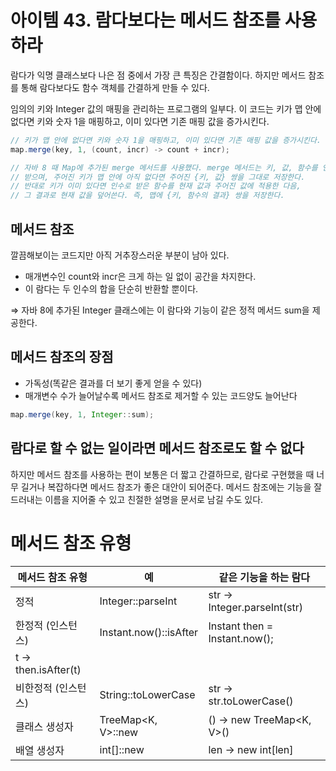 # 아이템 43. 람다보다는 메서드 참조를 사용하라

람다가 익명 클래스보다 나은 점 중에서 가장 큰 특징은 간결함이다. 하지만 메서드 참조를 통해 람다보다도 함수 객체를 간결하게 만들 수 있다.

임의의 키와 Integer 값의 매핑을 관리하는 프로그램의 일부다. 이 코드는 키가 맵 안에 없다면 키와 숫자 1을 매핑하고, 이미 있다면 기존 매핑 값을 증가시킨다.

```java
// 키가 맵 안에 없다면 키와 숫자 1을 매핑하고, 이미 있다면 기존 매핑 값을 증가시킨다.
map.merge(key, 1, (count, incr) -> count + incr);

// 자바 8 때 Map에 추가된 merge 메서드를 사용했다. merge 메서드는 키, 값, 함수를 인수로
// 받으며, 주어진 키가 맵 안에 아직 없다면 주어진 {키, 값} 쌍을 그대로 저장한다.
// 반대로 키가 이미 있다면 인수로 받은 함수를 현재 값과 주어진 값에 적용한 다음,
// 그 결과로 현재 값을 덮어쓴다. 즉, 맵에 {키, 함수의 결과} 쌍을 저장한다.
```

## 메서드 참조

깔끔해보이는 코드지만 아직 거추장스러운 부분이 남아 있다.

- 매개변수인 count와 incr은 크게 하는 일 없이 공간을 차지한다.
- 이 람다는 두 인수의 합을 단순히 반환할 뿐이다.

⇒ 자바 8에 추가된 Integer 클래스에는 이 람다와 기능이 같은 정적 메서드 sum을 제공한다.

## 메서드 참조의 장점

- 가독성(똑같은 결과를 더 보기 좋게 얻을 수 있다)
- 매개변수 수가 늘어날수록 메서드 참조로 제거할 수 있는 코드양도 늘어난다

```java
map.merge(key, 1, Integer::sum);
```

## 람다로 할 수 없는 일이라면 메서드 참조로도 할 수 없다

하지만 메서드 참조를 사용하는 편이 보통은 더 짧고 간결하므로, 람다로 구현했을 때 너무 길거나 복잡하다면 메서드 참조가 좋은 대안이 되어준다. 메서드 참조에는 기능을 잘 드러내는 이름을 지어줄 수 있고 친절한 설명을 문서로 남길 수도 있다.

# 메서드 참조 유형

| 메서드 참조 유형 | 예 | 같은 기능을 하는 람다 |
| --- | --- | --- |
| 정적 | Integer::parseInt | str → Integer.parseInt(str) |
| 한정적 (인스턴스) | Instant.now()::isAfter | Instant then = Instant.now();
t → then.isAfter(t) |
| 비한정적 (인스턴스) | String::toLowerCase | str → str.toLowerCase() |
| 클래스 생성자 | TreeMap<K, V>::new | () → new TreeMap<K, V>() |
| 배열 생성자 | int[]::new | len → new int[len] |